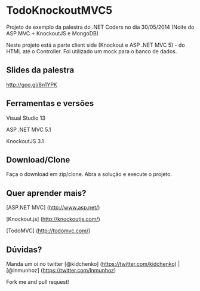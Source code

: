 # TodoKnockoutMVC5

Projeto de exemplo da palestra do .NET Coders no dia 30/05/2014 (Noite do ASP MVC + KnockoutJS e MongoDB)

Neste projeto está a parte client side (Knockout e ASP .NET MVC 5) - do HTML até o Controller. Foi utilizado um mock para o banco de dados.

## Slides da palestra

http://goo.gl/8n1YPK

## Ferramentas e versões

Visual Studio 13

ASP .NET MVC 5.1

KnockoutJS 3.1

## Download/Clone

Faça o download em zip/clone. Abra a solução e execute o projeto.

## Quer aprender mais?

[ASP.NET MVC] (http://www.asp.net/)

[Knockout.js] (http://knockoutjs.com/)

[TodoMVC] (http://todomvc.com/)


## Dúvidas? 

Manda um oi no twitter [@kidchenko] (https://twitter.com/kidchenko) | [@lnmunhoz] (https://twitter.com/lnmunhoz)


Fork me and pull request!
